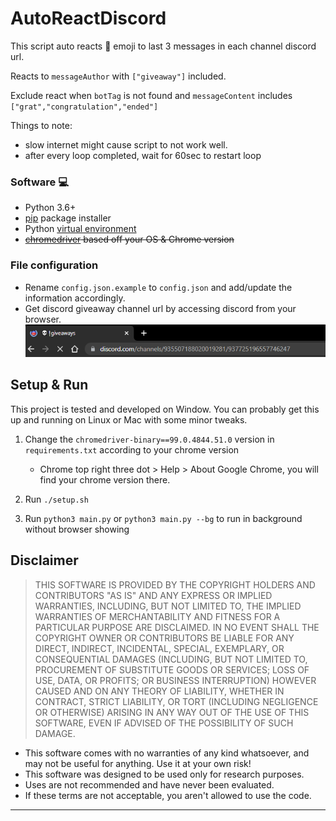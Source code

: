 # AutoReactDiscord
This script auto reacts :tada: emoji to last 3 messages in each channel discord url. 

Reacts to `messageAuthor` with `["giveaway"]` included.

Exclude react when `botTag` is not found and `messageContent` includes `["grat","congratulation","ended"]`

Things to note:
- slow internet might cause script to not work well.
- after every loop completed, wait for 60sec to restart loop

### Software :computer:

- Python 3.6+
- [pip](https://pip.pypa.io/en/stable/) package installer
- Python [virtual environment](https://virtualenv.pypa.io/en/latest/)
- ~~[chromedriver](https://chromedriver.chromium.org/downloads) based off your OS & Chrome version~~

### File configuration 

- Rename `config.json.example` to `config.json` and add/update the information accordingly.
- Get discord giveaway channel url by accessing discord from your browser.
![Screenshot](discord_url_sample.png)

## Setup & Run 

This project is tested and developed on Window. You can probably get this up and running on Linux or Mac with some minor tweaks.

1. Change the `chromedriver-binary==99.0.4844.51.0` version in `requirements.txt` according to your chrome version
	- Chrome top right three dot > Help > About Google Chrome, you will find your chrome version there.

2. Run `./setup.sh` 

3. Run `python3 main.py` or `python3 main.py --bg` to run in background without browser showing

## Disclaimer

> THIS SOFTWARE IS PROVIDED BY THE COPYRIGHT HOLDERS AND CONTRIBUTORS "AS IS" AND ANY EXPRESS OR IMPLIED WARRANTIES, INCLUDING, BUT NOT LIMITED TO, THE IMPLIED WARRANTIES OF MERCHANTABILITY AND FITNESS FOR A PARTICULAR PURPOSE ARE DISCLAIMED. IN NO EVENT SHALL THE COPYRIGHT OWNER OR CONTRIBUTORS BE LIABLE FOR ANY DIRECT, INDIRECT, INCIDENTAL, SPECIAL, EXEMPLARY, OR CONSEQUENTIAL DAMAGES (INCLUDING, BUT NOT LIMITED TO, PROCUREMENT OF SUBSTITUTE GOODS OR SERVICES; LOSS OF USE, DATA, OR PROFITS; OR BUSINESS INTERRUPTION) HOWEVER CAUSED AND ON ANY THEORY OF LIABILITY, WHETHER IN CONTRACT, STRICT LIABILITY, OR TORT (INCLUDING NEGLIGENCE OR OTHERWISE) ARISING IN ANY WAY OUT OF THE USE OF THIS SOFTWARE, EVEN IF ADVISED OF THE POSSIBILITY OF SUCH DAMAGE.

-   This software comes with no warranties of any kind whatsoever, and may not be useful for anything. Use it at your own risk!
-   This software was designed to be used only for research purposes.
-   Uses are not recommended and have never been evaluated.
-   If these terms are not acceptable, you aren't allowed to use the code.

---
